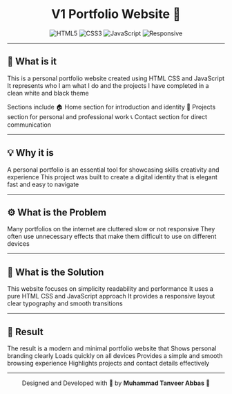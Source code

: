 <div align="center">

# V1 Portfolio Website 🌟

![HTML5](https://img.shields.io/badge/HTML5-E34F26?style=for-the-badge&logo=html5&logoColor=white)
![CSS3](https://img.shields.io/badge/CSS3-1572B6?style=for-the-badge&logo=css3&logoColor=white)
![JavaScript](https://img.shields.io/badge/JavaScript-F7DF1E?style=for-the-badge&logo=javascript&logoColor=black)
![Responsive](https://img.shields.io/badge/Responsive-Yes-4CAF50?style=for-the-badge&logo=responsive&logoColor=white)

</div>

---

## 🧠 What is it

This is a personal portfolio website created using HTML CSS and JavaScript
It represents who I am what I do and the projects I have completed in a clean white and black theme

Sections include
🏠 Home section for introduction and identity
💼 Projects section for personal and professional work
📞 Contact section for direct communication

---

## 💡 Why it is

A personal portfolio is an essential tool for showcasing skills creativity and experience
This project was built to create a digital identity that is elegant fast and easy to navigate

---

## ⚙️ What is the Problem

Many portfolios on the internet are cluttered slow or not responsive
They often use unnecessary effects that make them difficult to use on different devices

---

## 🧩 What is the Solution

This website focuses on simplicity readability and performance
It uses a pure HTML CSS and JavaScript approach
It provides a responsive layout clear typography and smooth transitions

---

## 🚀 Result

The result is a modern and minimal portfolio website that
Shows personal branding clearly
Loads quickly on all devices
Provides a simple and smooth browsing experience
Highlights projects and contact details effectively

---
<div align="center">

Designed and Developed with 🧠 by **Muhammad Tanveer Abbas** 🌟

</div>
